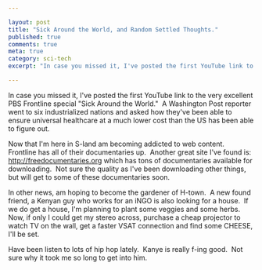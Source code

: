 ```yaml
---

layout: post
title: "Sick Around the World, and Random Settled Thoughts."
published: true
comments: true
meta: true
category: sci-tech
excerpt: "In case you missed it, I've posted the first YouTube link to the very excellent PBS Frontline special 'Sick Around the World.'  A Washington Post reporter went to six industrialized nations and asked how they've been able to ensure universal healthcare at a much lower cost than the US has been able to figure out. "

---
```


In case you missed it, I've posted the first YouTube link to the very excellent PBS Frontline special "Sick Around the World."  A Washington Post reporter went to six industrialized nations and asked how they've been able to ensure universal healthcare at a much lower cost than the US has been able to figure out.  

Now that I'm here in S-land am becoming addicted to web content.  Frontline has all of their documentaries up.  Another great site I've found is: http://freedocumentaries.org which has tons of documentaries available for downloading.  Not sure the quality as I've been downloading other things, but will get to some of these documentaries soon. 

In other news, am hoping to become the gardener of H-town.  A new found friend, a Kenyan guy who works for an iNGO is also looking for a house.  If we do get a house, I'm planning to plant some veggies and some herbs.  Now, if only I could get my stereo across, purchase a cheap projector to watch TV on the wall, get a faster VSAT connection and find some CHEESE, I'll be set.  

Have been listen to lots of hip hop lately.  Kanye is really f-ing good.  Not sure why it took me so long to get into him. 